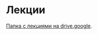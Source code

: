 # Лекции

[Папка с лекциями на drive.google](https://drive.google.com/drive/folders/1UesHxwT-QmtH9kgD-Ptd8q2i79Da_gOe).
